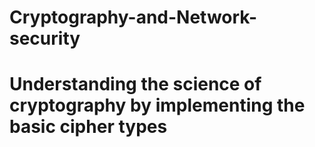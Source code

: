 # Cryptography-and-Network-security
# Understanding the science of cryptography by implementing the basic cipher types
